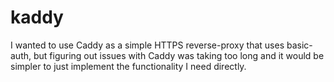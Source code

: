 # kaddy

I wanted to use Caddy as a simple HTTPS reverse-proxy that uses basic-auth, but figuring out issues with Caddy was taking too long and it would be simpler to just implement the functionality I need directly.
